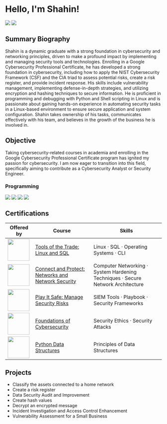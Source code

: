 # Hello, I'm Shahin!
<a href="https://www.linkedin.com/in/shahin-saeidi/"><img src="https://img.shields.io/badge/-LinkedIn-0072b1?&style=for-the-badge&logo=linkedin&logoColor=white" /></a>
<a href="https://profile.indeed.com/p/shahins-rkqg6js"><img src="https://img.shields.io/badge/-Indeed-003A9B?&style=for-the-badge&logo=indeed&logoColor=white" /></a>

## Summary Biography
Shahin is a dynamic graduate with a strong foundation in cybersecurity and networking principles, driven to make a profound 
impact by implementing and managing security tools and technologies. Enrolling in a Google Cybersecurity Professional 
Certificate, he has developed a strong foundation in 
cybersecurity, including how to apply the NIST Cybersecurity Framework (CSF) and the CIA triad to assess 
potential risks, create a risk register, and provide incident response. His skills include vulnerability 
management, implementing defense-in-depth strategies, and utilizing encryption and hashing techniques to 
secure information. He is proficient in programming and 
debugging with Python and Shell scripting in Linux and is passionate about gaining hands-on experience in 
automating security tasks in a Linux-based environment to ensure secure application and system 
configuration. Shahin takes ownership of his tasks, communicates effectively with his team, and believes in 
the growth of the business he is involved in.
## Objective
Taking cybersecurity-related courses in academia and enrolling in the Google Cybersecurity Professional 
Certificate program has ignited my passion for cybersecurity. I am now eager to transition into this field, 
specifically aiming to contribute as a Cybersecurity Analyst or Security Engineer.

### Programming
<div>
  <img src="https://img.shields.io/badge/-Python-3776AB?&style=for-the-badge&logo=python&logoColor=white" />
  <img src="https://img.shields.io/badge/-SQL-4479A1?&style=for-the-badge&logo=postgresql&logoColor=white" />
  <img src="https://img.shields.io/badge/-PowerShell-5391FE?&style=for-the-badge&logo=powershell&logoColor=white" />
  <img src="https://img.shields.io/badge/-Bash-4EAA25?&style=for-the-badge&logo=gnu-bash&logoColor=white" />
</div>


## Certifications

| Offered by| Course                                        | Skills         |
|----------|-----------------------------------------------|----------------------------|
|<img src="https://www.google.com/images/srpr/logo10w.png" width="70"/>| <a href="https://coursera.org/verify/IZLH58B7F5TY"> Tools of the Trade: Linux and SQL</a> | Linux · SQL · Operating Systems · CLI |
|<img src="https://www.google.com/images/srpr/logo10w.png" width="70"/>| <a href="https://coursera.org/verify/KRP3ZT4774UE"> Connect and Protect: Networks and Network Security</a> | Computer Networking · System Hardening Techniques · Secure Network Architecture |
|<img src="https://www.google.com/images/srpr/logo10w.png" width="70"/>| <a href="https://coursera.org/verify/87MEREM6W65U"> Play It Safe: Manage Security Risks</a> | SIEM Tools · Playbook · Security Frameworks |
|<img src="https://www.google.com/images/srpr/logo10w.png" width="70"/>| <a href="https://coursera.org/verify/HA6938KCNQAY"> Foundations of Cybersecurity</a> | Security Ethics · Security Attacks |
|<img src="https://coursera-university-assets.s3.amazonaws.com/70/de505d47be7d3a063b51b6f856a6e2/New-Block-M-Stacked-Blue-295C_600x600.png" width="70"/>| <a href="https://coursera.org/verify/505PVPZFSFE7"> Python Data Structures</a> | Principles of Data Structures |


## Projects
- Classify the assets connected to a home network
- Create a risk register
- Data Security Audit and Improvement
- Create hash values
- Decrypt an encrypted message
- Incident Investigation and Access Control Enhancement
- Vulnerability Assessment for a Small Business

